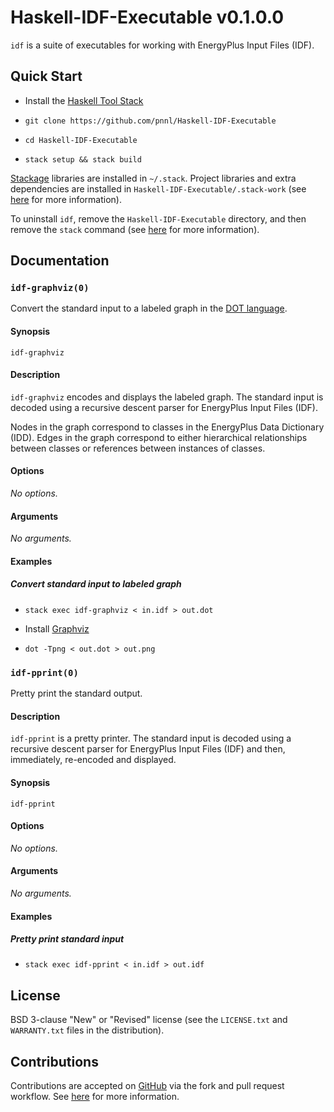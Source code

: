 # Haskell-IDF-Executable v0.1.0.0

`idf` is a suite of executables for working with EnergyPlus Input Files (IDF).

## Quick Start

* Install the [Haskell Tool Stack](https://haskellstack.org)

* `git clone https://github.com/pnnl/Haskell-IDF-Executable`

* `cd Haskell-IDF-Executable`

* `stack setup && stack build`

[Stackage](https://stackage.org) libraries are installed in `~/.stack`.
Project libraries and extra dependencies are installed in `Haskell-IDF-Executable/.stack-work` (see [here](https://docs.haskellstack.org/en/stable/faq/#where-is-stack-installed-and-will-it-interfere-with-ghc-etc-i-already-have-installed) for more information).

To uninstall `idf`, remove the `Haskell-IDF-Executable` directory, and then remove the `stack` command (see [here](https://docs.haskellstack.org/en/stable/faq/#how-do-i-reset-remove-stack-such-as-to-do-a-completely-fresh-build) for more information).

## Documentation

### `idf-graphviz(0)`

Convert the standard input to a labeled graph in the [DOT language](https://www.graphviz.org/doc/info/lang.html).

#### Synopsis

`idf-graphviz`

#### Description

`idf-graphviz` encodes and displays the labeled graph.
The standard input is decoded using a recursive descent parser for EnergyPlus Input Files (IDF).

Nodes in the graph correspond to classes in the EnergyPlus Data Dictionary (IDD).
Edges in the graph correspond to either hierarchical relationships between classes or references between instances of classes.

#### Options

*No options.*

#### Arguments

*No arguments.*

#### Examples

##### Convert standard input to labeled graph

* `stack exec idf-graphviz < in.idf > out.dot`

* Install [Graphviz](https://www.graphviz.org/)

* `dot -Tpng < out.dot > out.png`

### `idf-pprint(0)`

Pretty print the standard output.

#### Description

`idf-pprint` is a pretty printer.
The standard input is decoded using a recursive descent parser for EnergyPlus Input Files (IDF) and then, immediately,
re-encoded and displayed.

#### Synopsis

`idf-pprint`

#### Options

*No options.*

#### Arguments

*No arguments.*

#### Examples

##### Pretty print standard input

* `stack exec idf-pprint < in.idf > out.idf`

## License

BSD 3-clause "New" or "Revised" license (see the `LICENSE.txt` and `WARRANTY.txt` files in the distribution).

## Contributions

Contributions are accepted on [GitHub](https://github.com/) via the fork and pull request workflow.
See [here](https://help.github.com/articles/using-pull-requests/) for more information.
